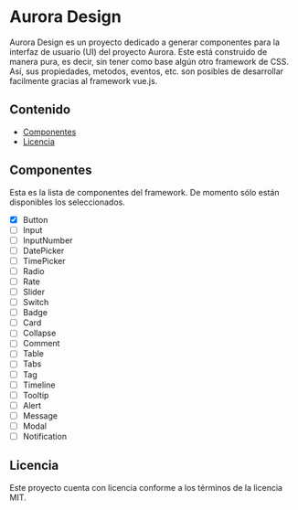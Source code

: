 # Aurora Design

Aurora Design es un proyecto dedicado a generar componentes para la interfaz de usuario (UI) del proyecto Aurora. Este está construido de manera pura, es decir, sin tener como base algún otro framework de CSS. Así, sus propiedades, metodos, eventos, etc. son posibles de desarrollar facilmente gracias al framework vue.js.

## Contenido

* [Componentes](#componentes)
* [Licencia](#licencia)

## Componentes

Esta es la lista de componentes del framework. De momento sólo están disponibles los seleccionados.

- [x] Button
- [ ] Input
- [ ] InputNumber
- [ ] DatePicker
- [ ] TimePicker
- [ ] Radio
- [ ] Rate
- [ ] Slider
- [ ] Switch
- [ ] Badge
- [ ] Card
- [ ] Collapse
- [ ] Comment
- [ ] Table
- [ ] Tabs
- [ ] Tag
- [ ] Timeline
- [ ] Tooltip
- [ ] Alert
- [ ] Message
- [ ] Modal
- [ ] Notification

## Licencia
Este proyecto cuenta con licencia conforme a los términos de la licencia MIT.
